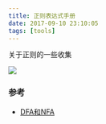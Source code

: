 ```yaml
---
title: 正则表达式手册
date: 2017-09-10 23:10:05
tags: [tools]
---
```


关于正则的一些收集
<!--more-->
![](http://odzl05jxx.bkt.clouddn.com/image/jpg/fresh-sparkle-dew-drops-on-red-flower-wallpaper-53861cf580909.jpg?imageView2/2/w/600)


### 参考
- [DFA和NFA](http://www.importnew.com/26560.html)
